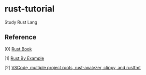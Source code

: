 # rust-tutorial

Study Rust Lang

## Reference

[0] [Rust Book](https://doc.rust-lang.org/stable/book/)

[1] [Rust By Example](https://doc.rust-lang.org/stable/rust-by-example/)

[2] [VSCode, multiple project roots, rust-analyzer, clippy, and rustfmt](https://www.reddit.com/r/rust/comments/ikzbdj/vscode_multiple_project_roots_rustanalyzer_clippy/)
